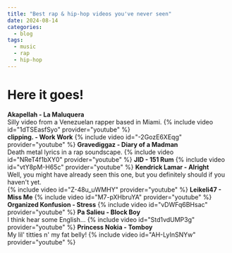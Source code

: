 ```yaml
---
title: "Best rap & hip-hop videos you've never seen"
date: 2024-08-14
categories:
  - blog
tags:
  - music
  - rap
  - hip-hop 
---
```

# Here it goes!
**Akapellah - La Maluquera**  
Silly video from a Venezuelan rapper based in Miami.
{% include video id="1dTSEasfSyo" provider="youtube" %}  
**clipping. - Work Work**
{% include video id="-2GozE6XEqg" provider="youtube" %}
**Gravediggaz - Diary of a Madman**  
Death metal lyrics in a rap soundscape.
{% include video id="NReT4f1bXY0" provider="youtube" %}
**JID - 151 Rum**
{% include video id="vtY8pM-H65c" provider="youtube" %}
**Kendrick Lamar - Alright**  
Well, you might have already seen this one, but you definitely should if you haven't yet.  
{% include video id="Z-48u_uWMHY" provider="youtube" %}
**Leikeli47 - Miss Me**
{% include video id="M7-pXHbruYA" provider="youtube" %}
**Organized Konfusion - Stress**
{% include video id="vDWFq6BHsac" provider="youtube" %}
**Pa Salieu - Block Boy**  
I think hear some English...
{% include video id="Std1vdUMP3g" provider="youtube" %}
**Princess Nokia - Tomboy**  
My lil' titties n' my fat belly!
{% include video id="AH-LyInSNYw" provider="youtube" %}
